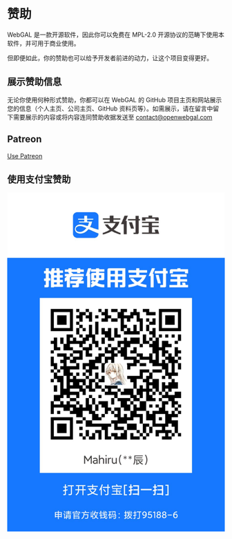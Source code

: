 # 赞助

WebGAL 是一款开源软件，因此你可以免费在 MPL-2.0 开源协议的范畴下使用本软件，并可用于商业使用。

但即便如此，你的赞助也可以给予开发者前进的动力，让这个项目变得更好。

## 展示赞助信息

无论你使用何种形式赞助，你都可以在 WebGAL 的 GitHub 项目主页和网站展示您的信息（个人主页、公司主页、GitHub 资料页等）。如需展示，请在留言中留下需要展示的内容或将内容连同赞助收据发送至 [contact@openwebgal.com](mailto:contact@openwebgal.com) 

## Patreon

[Use Patreon](https://www.patreon.com/WebGAL)

## 使用支付宝赞助

![img.png](./img.png)
